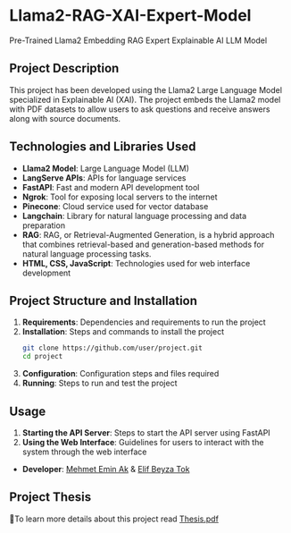 # Llama2-RAG-XAI-Expert-Model
Pre-Trained Llama2 Embedding RAG Expert Explainable AI LLM Model

## Project Description

This project has been developed using the Llama2 Large Language Model specialized in Explainable AI (XAI). The project embeds the Llama2 model with PDF datasets to allow users to ask questions and receive answers along with source documents.

## Technologies and Libraries Used

- **Llama2 Model**: Large Language Model (LLM)
- **LangServe APIs**: APIs for language services
- **FastAPI**: Fast and modern API development tool
- **Ngrok**: Tool for exposing local servers to the internet
- **Pinecone**: Cloud service used for vector database
- **Langchain**: Library for natural language processing and data preparation
- **RAG**: RAG, or Retrieval-Augmented Generation, is a hybrid approach that combines retrieval-based and generation-based methods for natural language processing tasks.
- **HTML, CSS, JavaScript**: Technologies used for web interface development

## Project Structure and Installation

1. **Requirements**: Dependencies and requirements to run the project
2. **Installation**: Steps and commands to install the project
    ```bash
    git clone https://github.com/user/project.git
    cd project
    ```
3. **Configuration**: Configuration steps and files required
4. **Running**: Steps to run and test the project

## Usage

1. **Starting the API Server**: Steps to start the API server using FastAPI
2. **Using the Web Interface**: Guidelines for users to interact with the system through the web interface

- **Developer**: [Mehmet Emin Ak](https://github.com/mehmeteminak) & [Elif Beyza Tok](https://github.com/elifbeyzatok00)

## Project Thesis
🔗To learn more details about this project read [Thesis.pdf](https://github.com/elifbeyzatok00/XAI_EXPERT_Model/blob/main/Thesis.pdf)
